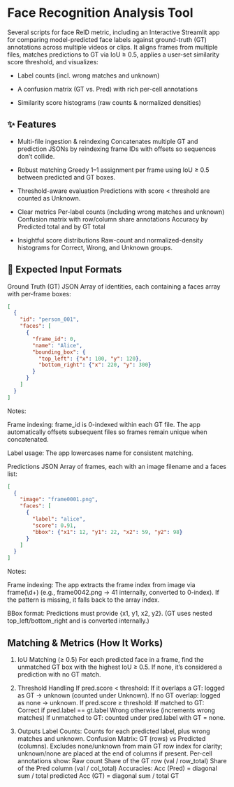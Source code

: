 # Face Recognition Analysis Tool
Several scripts for face ReID metric, including an Interactive Streamlit app for comparing model-predicted face labels against ground-truth (GT) annotations across multiple videos or clips. It aligns frames from multiple files, matches predictions to GT via IoU ≥ 0.5, applies a user-set similarity score threshold, and visualizes:

- Label counts (incl. wrong matches and unknown)

- A confusion matrix (GT vs. Pred) with rich per-cell annotations

- Similarity score histograms (raw counts & normalized densities)

## ✨ Features
- Multi-file ingestion & reindexing
    Concatenates multiple GT and prediction JSONs by reindexing frame IDs with offsets so sequences don’t collide.

- Robust matching
    Greedy 1–1 assignment per frame using IoU ≥ 0.5 between predicted and GT boxes.

- Threshold-aware evaluation
    Predictions with score < threshold are counted as Unknown.

- Clear metrics
    Per-label counts (including wrong matches and unknown)
    Confusion matrix with row/column share annotations
    Accuracy by Predicted total and by GT total

- Insightful score distributions
    Raw-count and normalized-density histograms for Correct, Wrong, and Unknown groups.

## 🧩 Expected Input Formats
Ground Truth (GT) JSON
Array of identities, each containing a faces array with per-frame boxes:
```json
[
  {
    "id": "person_001",
    "faces": [
      {
        "frame_id": 0,
        "name": "Alice",
        "bounding_box": {
          "top_left": {"x": 100, "y": 120},
          "bottom_right": {"x": 220, "y": 300}
        }
      }
    ]
  }
]
```
Notes:

Frame indexing: frame_id is 0-indexed within each GT file. The app automatically offsets subsequent files so frames remain unique when concatenated.

Label usage: The app lowercases name for consistent matching.

Predictions JSON
Array of frames, each with an image filename and a faces list:
```json
[
  {
    "image": "frame0001.png",
    "faces": [
      {
        "label": "alice",
        "score": 0.91,
        "bbox": {"x1": 12, "y1": 22, "x2": 59, "y2": 98}
      }
    ]
  }
]
```
Notes:

Frame indexing: The app extracts the frame index from image via frame(\d+) (e.g., frame0042.png → 41 internally, converted to 0-index). If the pattern is missing, it falls back to the array index.

BBox format: Predictions must provide {x1, y1, x2, y2}. (GT uses nested top_left/bottom_right and is converted internally.)

## Matching & Metrics (How It Works)
1. IoU Matching (≥ 0.5)
    For each predicted face in a frame, find the unmatched GT box with the highest IoU ≥ 0.5. If none, it’s considered a prediction with no GT match.

1. Threshold Handling
    If pred.score < threshold:
        If it overlaps a GT: logged as GT → unknown (counted under Unknown).
        If no GT overlap: logged as none → unknown.
    If pred.score ≥ threshold:
        If matched to GT:
            Correct if pred.label == gt.label
            Wrong otherwise (increments wrong matches)
        If unmatched to GT: counted under pred.label with GT = none.

1. Outputs
    Label Counts: Counts for each predicted label, plus wrong matches and unknown.
    Confusion Matrix: GT (rows) vs Predicted (columns).
        Excludes none/unknown from main GT row index for clarity; unknown/none are placed at the end of columns if present.
    Per-cell annotations show:
        Raw count
        Share of the GT row (val / row_total)
        Share of the Pred column (val / col_total)
    Accuracies:
        Acc (Pred) = diagonal sum / total predicted
        Acc (GT) = diagonal sum / total GT